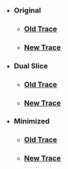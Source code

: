 * ### **Original**
    * ### [Old Trace](../../assets/results/subject3/Original/trace-old.txt)
    * ### [New Trace](../../assets/results/subject3/Original/trace-new.txt)
* ### **Dual Slice**
    * ### [Old Trace](../../assets/results/subject3/Dual/dual-old.txt)
    * ### [New Trace](../../assets/results/subject3/Dual/dual-new.txt)
* ### **Minimized**
    * ### [Old Trace](../../assets/results/subject3/Mini/mini-old.txt)
    * ### [New Trace](../../assets/results/subject3/Mini/mini-new.txt)

    